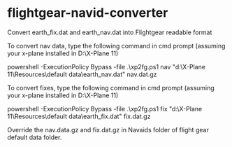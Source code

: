 # flightgear-navid-converter
Convert earth_fix.dat and earth_nav.dat into Flightgear readable format

To convert nav data, type the following command in cmd prompt (assuming your x-plane installed in D:\X-Plane 11)

powershell -ExecutionPolicy Bypass -file .\xp2fg.ps1 nav "d:\X-Plane 11\Resources\default data\earth_nav.dat" nav.dat.gz

To convert fixes, type the following command in cmd prompt (assuming your x-plane installed in D:\X-Plane 11)

powershell -ExecutionPolicy Bypass -file .\xp2fg.ps1 fix "d:\X-Plane 11\Resources\default data\earth_fix.dat" fix.dat.gz

Override the nav.data.gz and fix.dat.gz in Navaids folder of flight gear default data folder.

